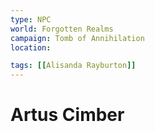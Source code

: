 ```yaml
---
type: NPC
world: Forgotten Realms
campaign: Tomb of Annihilation
location:

tags: [[Alisanda Rayburton]]
---
```


# Artus Cimber